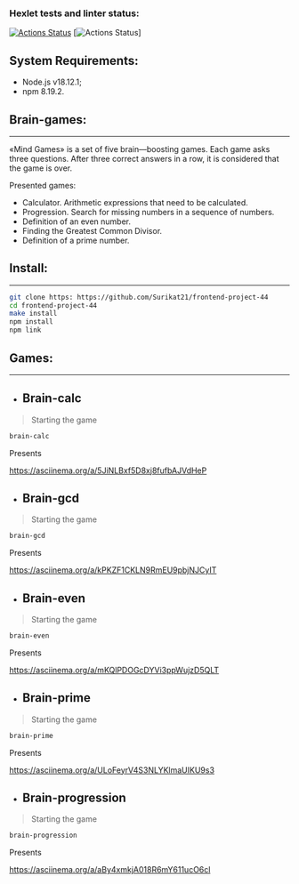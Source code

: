 ### Hexlet tests and linter status:
[![Actions Status](https://github.com/Surikat21/frontend-project-44/workflows/hexlet-check/badge.svg)](https://github.com/Surikat21/frontend-project-44/actions)
[![Actions Status](https://codeclimate.com/github/Surikat21/frontend-project-44/issues)]


## System Requirements:
- Node.js v18.12.1;
- npm 8.19.2.

## Brain-games:
---
«Mind Games» is a set of five brain—boosting games. Each game asks three questions. After three correct answers in a row, it is considered that the game is over.

Presented games:
- Calculator. Arithmetic expressions that need to be calculated.
- Progression. Search for missing numbers in a sequence of numbers.
- Definition of an even number.
- Finding the Greatest Common Divisor.
- Definition of a prime number.

## Install:
---
```sh
git clone https: https://github.com/Surikat21/frontend-project-44
cd frontend-project-44
make install
npm install
npm link
```

## Games:
---
- ## Brain-calc
> Starting the game
```sh
brain-calc
```
Presents

https://asciinema.org/a/5JiNLBxf5D8xj8fufbAJVdHeP

- ## Brain-gcd
> Starting the game
```sh
brain-gcd
```
Presents

https://asciinema.org/a/kPKZF1CKLN9RmEU9pbjNJCyIT

- ## Brain-even
> Starting the game
```sh
brain-even
```
Presents

https://asciinema.org/a/mKQlPDOGcDYVi3ppWujzD5QLT

- ## Brain-prime
> Starting the game
```sh
brain-prime
```
Presents

https://asciinema.org/a/ULoFeyrV4S3NLYKlmaUIKU9s3

- ## Brain-progression
> Starting the game
```sh
brain-progression
```
Presents

https://asciinema.org/a/aBy4xmkjA018R6mY611ucO6cl



